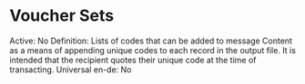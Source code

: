 # Voucher Sets

Active: No
Definition: Lists of codes that can be added to message Content as a means of appending unique codes to each record in the output file. It is intended that the recipient quotes their unique code at the time of transacting.
Universal en-de: No